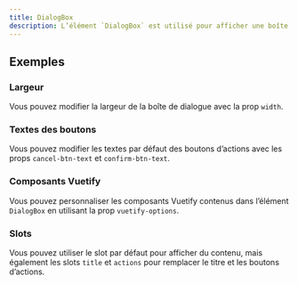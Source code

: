 ```yaml
---
title: DialogBox
description: L’élément `DialogBox` est utilisé pour afficher une boîte de dialogue avec des boutons d’actions.
---
```


<doc-tabs>

<doc-tab-item label="Utilisation">

<doc-usage name="dialog-box"></doc-usage>

## Exemples

### Largeur

Vous pouvez modifier la largeur de la boîte de dialogue avec la prop `width`.

<doc-example file="dialog-box/width"></doc-example>

### Textes des boutons

Vous pouvez modifier les textes par défaut des boutons d’actions avec les props `cancel-btn-text` et `confirm-btn-text`.

<doc-example file="dialog-box/btn-text"></doc-example>

</doc-tab-item>

<doc-tab-item label="API">
<doc-api name="dialog-box"></doc-api>
</doc-tab-item>

<doc-tab-item label="Personnalisation">

### Composants Vuetify

Vous pouvez personnaliser les composants Vuetify contenus dans l’élément `DialogBox` en utilisant la prop `vuetify-options`.

<doc-example file="dialog-box/options"></doc-example>

### Slots

Vous pouvez utiliser le slot par défaut pour afficher du contenu, mais également les slots `title` et `actions` pour remplacer le titre et les boutons d’actions.

<doc-example file="dialog-box/slots"></doc-example>

</doc-tab-item>

</doc-tabs>
